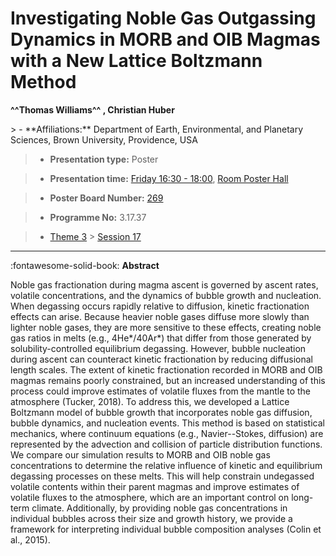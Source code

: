 # Investigating Noble Gas Outgassing Dynamics in MORB and OIB Magmas with a New Lattice Boltzmann Method

**^^Thomas Williams^^ , Christian Huber**

<!-- more -->> - **Affiliations:** Department of Earth, Environmental, and Planetary Sciences, Brown University, Providence, USA

> - **Presentation type:** Poster

> - **Presentation time:** [Friday 16:30 - 18:00](../sessions_comparison.md#__tabbed_4_6), [Room Poster Hall](../maps_venue.md#__tabbed_1_1)

> - **Poster Board Number:** [269](../map_poster_boards.md#friday)

> - **Programme No:** 3.17.37

> - [Theme 3](../theme3.md) > [Session 17](../sessions/session-3-17.md)

--- 

:fontawesome-solid-book: **Abstract**

Noble gas fractionation during magma ascent is governed by ascent rates, volatile concentrations, and the dynamics of bubble growth and nucleation. When degassing occurs rapidly relative to diffusion, kinetic fractionation effects can arise. Because heavier noble gases diffuse more slowly than lighter noble gases, they are more sensitive to these effects, creating noble gas ratios in melts (e.g., 4He*/40Ar*) that differ from those generated by solubility-controlled equilibrium degassing. However, bubble nucleation during ascent can counteract kinetic fractionation by reducing diffusional length scales. The extent of kinetic fractionation recorded in MORB and OIB magmas remains poorly constrained, but an increased understanding of this process could improve estimates of volatile fluxes from the mantle to the atmosphere (Tucker, 2018).
To address this, we developed a Lattice Boltzmann model of bubble growth that incorporates noble gas diffusion, bubble dynamics, and nucleation events. This method is based on statistical mechanics, where continuum equations (e.g., Navier--Stokes, diffusion) are represented by the advection and collision of particle distribution functions.
We compare our simulation results to MORB and OIB noble gas concentrations to determine the relative influence of kinetic and equilibrium degassing processes on these melts. This will help constrain undegassed volatile contents within their parent magmas and improve estimates of volatile fluxes to the atmosphere, which are an important control on long-term climate. Additionally, by providing noble gas concentrations in individual bubbles across their size and growth history, we provide a framework for interpreting individual bubble composition analyses (Colin et al., 2015).

